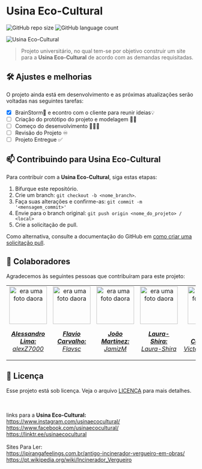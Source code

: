 # Usina Eco-Cultural

![GitHub repo size](https://img.shields.io/github/repo-size/alexZ7000/UsinaEcoCultural?style=for-the-badge)
![GitHub language count](https://img.shields.io/github/languages/count/alexZ7000/UsinaEcoCultural?style=for-the-badge)

<img src="https://github.com/alexZ7000/UsinaEcoCultural/assets/78627928/0ffffa65-ccb1-4942-95f2-9602f81ef48e" alt="Usina Eco-Cultural">

> Projeto universitário, no qual tem-se por objetivo construir um site para a <b>Usina Eco-Cultural</b> de acordo com as demandas requisitadas.

## 🛠️ Ajustes e melhorias 

O projeto ainda está em desenvolvimento e as próximas atualizações serão voltadas nas seguintes tarefas:

- [x] BrainStorm🧠 e econtro com o cliente para reunir ideias💡 
- [ ] Criação do protótipo do projeto e modelagem ✍🏼
- [ ] Começo do desenvolvimento 👨🏼‍💻
- [ ] Revisão do Projeto ♾️
- [ ] Projeto Entregue ✅

## 📫 Contribuindo para Usina Eco-Cultural

Para contribuir com a <b>Usina Eco-Cultural</b>, siga estas etapas:

1. Bifurque este repositório.
2. Crie um branch: `git checkout -b <nome_branch>`.
3. Faça suas alterações e confirme-as: `git commit -m '<mensagem_commit>'`
4. Envie para o branch original: `git push origin <nome_do_projeto> / <local>`
5. Crie a solicitação de pull.

Como alternativa, consulte a documentação do GitHub em [como criar uma solicitação pull](https://help.github.com/en/github/collaborating-with-issues-and-pull-requests/creating-a-pull-request).

## 🤝 Colaboradores

Agradecemos às seguintes pessoas que contribuíram para este projeto:
<table>
  <tr>
    <td align="center">
      <a href="#">
        <img src="https://avatars.githubusercontent.com/u/78627928?v=4" width="100px;" alt="era uma foto daora"/><br>
        <sub>
          <p><b><i>Alessandro Lima:</i></b> <a href="https://github.com/alexZ7000"><i>alexZ7000</i></a></p>
        </sub>
      </a>
    </td>
    <td align="center">
      <a href="#">
        <img src="https://avatars.githubusercontent.com/u/124106382?v=4" width="100px;" alt="era uma foto daora"/><br>
        <sub>
          <p><b><i>Flavio Carvalho:</i></b> <a href="https://github.com/Flavsc"><i>Flavsc</i></a></p>
        </sub>
      </a>
    </td>
    <td align="center">
      <a href="#">
        <img src="https://avatars.githubusercontent.com/u/133376282?v=4" width="100px;" alt="era uma foto daora"/><br>
        <sub>
          <p><b><i>João Martinez:</i></b> <a href="https://github.com/JamizM"><i>JamizM</i></a></p>
        </sub>
      </a>
    </td>
    <td align="center">
      <a href="#">
        <img src="https://avatars.githubusercontent.com/u/131884837?v=4" width="100px;" alt="era uma foto daora"/><br>
        <sub>
          <p><b><i>Laura-Shira:</i></b> <a href="https://github.com/Laura-Shira"><i>Laura-Shira</i></a></p>
        </sub>
      </a>
    </td>
    <td align="center">
      <a href="#">
        <img src="https://avatars.githubusercontent.com/u/133376215?v=4" width="100px;" alt="era uma foto daora"/><br>
        <sub>
          <p><b><i>Victor Codinhoto:</i></b> <a href="https://github.com/VictorCodinhoto"><i>VictorCodinhoto</i></a></p>
        </sub>
      </a>
    </td>
    <td align="center">
      <a href="#">
        <img src="https://avatars.githubusercontent.com/u/126502239?v=4" width="100px;" alt="era uma foto daora"/><br>
        <sub>
          <p><b><i>Matheus Chinen:</i></b> <a href="https://github.com/Matz34231"><i>Matz34231</i></a></p>
        </sub>
      </a>
    </td>
  </tr>
</table>

## 📝 Licença

Esse projeto está sob licença. Veja o arquivo [LICENÇA](LICENSE.md) para mais detalhes.

<br><br>
links para a <b>Usina Eco-Cultural:</b><br>
https://www.instagram.com/usinaecocultural/<br>
https://www.facebook.com/usinaecocultural/<br>
https://linktr.ee/usinaecocultural
<br><br>
Sites Para Ler:<br>
https://ipirangafeelings.com.br/antigo-incinerador-vergueiro-em-obras/ <br>
https://pt.wikipedia.org/wiki/Incinerador_Vergueiro
